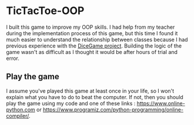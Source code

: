 # TicTacToe-OOP

I built this game to improve my OOP skills. I had help from my teacher during the implementation process of this game, but this time
I found it much easier to understand the relationship between classes because I had previous experience with the [DiceGame project](https://github.com/Dragos20Tech/DiceGame-OOP). Building the logic
of the game wasn't as difficult as I thought it would be after hours of trial and error.

## Play the game

I assume you've played this game at least once in your life, so I won't explain what you have to do to beat the computer. If not,
then you should play the game using my code and one of these links : https://www.online-python.com or https://www.programiz.com/python-programming/online-compiler/.

